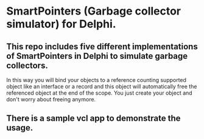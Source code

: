 # SmartPointers (Garbage collector simulator) for Delphi.
## This repo includes five different implementations of SmartPointers in Delphi to simulate garbage collectors.
In this way you will bind your objects to a reference counting supported object like an interface or a record and this object 
will automatically free the referenced object at the end of the scope.
You just create your object and don't worry about freeing anymore.


## There is a sample vcl app to demonstrate the usage.
